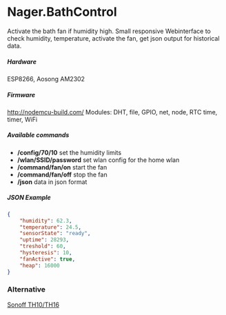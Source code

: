 Nager.BathControl
==========

Activate the bath fan if humidity high. Small responsive Webinterface to check humidity, temperature, activate the fan, get json output for historical data.

##### Hardware
ESP8266, Aosong AM2302

##### Firmware
http://nodemcu-build.com/
Modules: DHT, file, GPIO, net, node, RTC time, timer, WiFi


##### Available commands
* **/config/70/10** set the humidity limits
* **/wlan/SSID/password** set wlan config for the home wlan
* **/command/fan/on** start the fan
* **/command/fan/off** stop the fan
* **/json** data in json format


##### JSON Example
```json
{
	"humidity": 62.3,
	"temperature": 24.5,
	"sensorState": "ready",
	"uptime": 28293,
	"treshold": 60,
	"hysteresis": 10,
	"fanActive": true,
	"heap": 16000
}
```

### Alternative
[Sonoff TH10/TH16](https://www.itead.cc/smart-home/sonoff-th.html)
